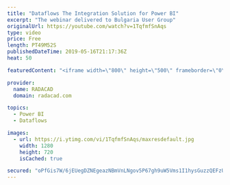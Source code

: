 ```yaml
---
title: "Dataflows The Integration Solution for Power BI"
excerpt: "The webinar delivered to Bulgaria User Group"
originalUrl: https://youtube.com/watch?v=1TqfmfSnAqs
type: video
price: Free
length: PT49M52S
publishedDateTime: 2019-05-16T21:17:36Z
heat: 50

featuredContent: "<iframe width=\"800\" height=\"500\" frameborder=\"0\" src=\"https://www.youtube.com/embed/1TqfmfSnAqs\" allow=\"accelerometer; autoplay; encrypted-media; gyroscope; picture-in-picture\" allowfullscreen></iframe>"

provider:
  name: RADACAD
  domain: radacad.com

topics:
  - Power BI
  - Dataflows

images:
  - url: https://i.ytimg.com/vi/1TqfmfSnAqs/maxresdefault.jpg
    width: 1280
    height: 720
    isCached: true

secured: "oPfGis7W/6jEUegDZNEgeazNBmVnLNgov5P67gh9uW5Vms1I1hysGuzzQEFzU+fi+lzpnkht+9CZ5d5s8TprRxKelC34EstCMH5Ewr42r8Xkx0Zag++h/I+2jKAlj73LAVEvV9k9f2GcU60Nn4HPRYeIpZgXhbcwyC5QwkWRlVyER9J/mUKbZ3tX/FezSSQWnAGF1Vx0KM/SqSWn9xAoA8XBiD8sVI7YNULSXfAB6NqcCatIWBqOeMQLDQInFHiuQBd856lixD9hnu25hfpBlnVrW3mJm8oUXzwNAsOmAuZ4weoiDed8wSJvEKgcRyH39AX7krqciwJKpxoXIyqbgyBqO6uY/jgrnc24sEcz/Rp1xrV81tU5/Zo0EdhveSA/qFvRMGu/gR7V2qS3U72GHgUEmMDCcfA3iq54462T1Ek=;rIAQ1PkZRpg6ZeeXbY042w=="
---
```


